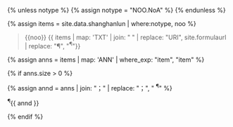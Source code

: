 <div id="Song{{noo}}" class="shanghanlun text song" markdown="1">

<!--원문인용 시작.  상위에서 notype, noo 지정 필요-->
{% unless notype %}
	{% assign notype = "NOO.NoA" %}
{% endunless %}

{% assign items = site.data.shanghanlun | where:notype, noo %}

> {{noo}}	{{ items | map: 'TXT' | join: " " | replace: "URI", site.formulaurl | replace: "¶", "<sup>¶</sup>"}}

{% assign anns = items | map: 'ANN' | where_exp: "item", "item"  %}

{% if anns.size > 0  %}

{% assign annd = anns | join: "；" | replace: "；", "  <sup>¶</sup>" %}

<p class="ann" markdown="1">
	<sup>¶</sup>{{ annd }}
</p>

{% endif %}

</div>
<!--원문인용 끝-->
